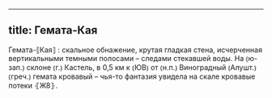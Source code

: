 
---
title: Гемата-Кая
---
Гемата-⟦Кая⟧
: скальное обнажение, крутая гладкая стена, исчерченная вертикальными темными полосами – следами стекавшей воды. На ⦅ю-зап.⦆ склоне ⦅г.⦆ Кастель, в 0,5 км к ⦅ЮВ⦆ от ⦅н.п.⦆ Виноградный ⦅Алушт.⦆ ⦅греч.⦆ гемата кровавый – чья-то фантазия увидела на скале кровавые потеки ⦃Ж8⦄.

